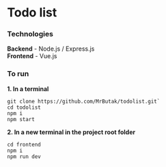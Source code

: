 # Todo list


### Technologies<br />
**Backend** - Node.js / Express.js<br />
**Frontend** - Vue.js

### To run

**1. In a terminal**
```
git clone https://github.com/MrButak/todolist.git`
cd todolist
npm i
npm start
```
**2. In a new terminal in the project root folder**
```
cd frontend
npm i
npm run dev
```
